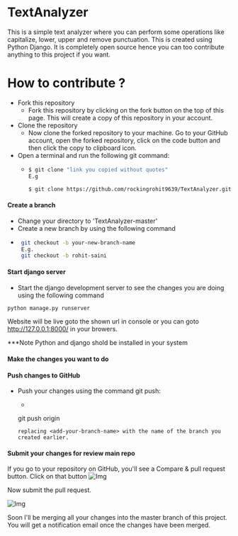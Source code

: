 # TextAnalyzer
This is a simple text analyzer where you can perform some operations like capitalize, lower, upper and remove punctuation. This is created using Python Django. It is completely open source hence you can too contribute anything to this project if you want.

# How to contribute ?

* Fork this repository
  - Fork this repository by clicking on the fork button on the top of this page. This will create a copy of this repository in your account.
* Clone the repository
  - Now clone the forked repository to your machine. Go to your GitHub account, open the forked repository, click on the code button and then click the copy to clipboard icon.
* Open a terminal and run the following git command:
  - ```sh
    $ git clone "link you copied without quotes"
    E.g

    $ git clone https://github.com/rockingrohit9639/TextAnalyzer.git

    ```
 #### Create a branch
 * Change your directory to 'TextAnalyzer-master'
 * Create a new branch by using the following command
 - ```sh
    git checkout -b your-new-branch-name
    E.g.
    git checkout -b rohit-saini
    ```
#### Start django server
* Start the django development server to see the changes you are doing using the following command 
```sh
python manage.py runserver
```
Website will be live goto the shown url in console or you can goto http://127.0.0.1:8000/ in your browers.

***Note Python and django shold be installed in your system

#### Make the changes you want to do

#### Push changes to GitHub
* Push your changes using the command git push:
  - ```ssh 
  git push origin <add-your-branch-name>
  ```
  replacing <add-your-branch-name> with the name of the branch you created earlier.
  
#### Submit your changes for review main repo
If you go to your repository on GitHub, you'll see a Compare & pull request button. Click on that button
![Img](https://camo.githubusercontent.com/ca3b1cefece5f3b9b3435020e6a357ca024cda5bd2b1e140a15170fcd1ec5381/68747470733a2f2f6669727374636f6e747269627574696f6e732e6769746875622e696f2f6173736574732f526561646d652f636f6d706172652d616e642d70756c6c2e706e67)

Now submit the pull request.

![Img](https://camo.githubusercontent.com/71401ba5551a64aeac3838825a52ce7a7597cd8b54a0d7200d9454e2cbfbb13f/68747470733a2f2f6669727374636f6e747269627574696f6e732e6769746875622e696f2f6173736574732f526561646d652f7375626d69742d70756c6c2d726571756573742e706e67)

Soon I'll be merging all your changes into the master branch of this project. You will get a notification email once the changes have been merged.
